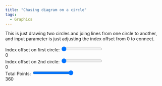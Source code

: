 ```yaml
---
title: "Chasing diagram on a circle"
tags:
  - Graphics
---
```


This is just drawing two circles and joing lines from one circle to another, and input parameter is just adjusting the index offset from 0 to connect.

<canvas id="circleCanvas" width="600" height="600"></canvas>
<div class="controls">
        <div class="control-container">
            <label for="aaaa">Index offset on first circle: </label>
            <input type="range" id="aaaa" name="aaaa" min="0" max="360" value="0">
            <div><span id="aaaaValue">0</span></div>
        </div>
        <div class="control-container">
            <label for="bbbb">Index offset on 2nd circle: </label>
            <input type="range" id="bbbb" name="bbbb" min="0" max="360" value="0">
            <div><span id="bbbbValue">0</span></div>
        </div>
        <div class="control-container">
            <label for="totalPoints">Total Points: </label>
            <input type="range" id="totalPoints" name="totalPoints" min="3" max="360" value="360">
            <div><span id="totalPointsValue">360</span></div>
        </div>
</div>

<script>
        const canvas = document.getElementById("circleCanvas");
        const ctx = canvas.getContext("2d");
        const centerX = canvas.width / 2;
        const centerY = canvas.height / 2;
        const radius = 250;

        // Get HTML elements for scrollbars and labels
        const aaaaSlider = document.getElementById('aaaa');
        const bbbbSlider = document.getElementById('bbbb');
        const totalPointsSlider = document.getElementById('totalPoints');
        const aaaaLabel = document.getElementById('aaaaValue');
        const bbbbLabel = document.getElementById('bbbbValue');
        const totalPointsLabel = document.getElementById('totalPointsValue');

        // Function to calculate the position of a point on the circumference
        function getPointOnCircle(angle, totalPoints) {
            const radian = (angle * Math.PI) / 180;
            const x = centerX + radius * Math.cos(radian);
            const y = centerY + radius * Math.sin(radian);
            return { x, y };
        }

        // Draw the circle
        function drawCircle() {
            ctx.clearRect(0, 0, canvas.width, canvas.height); // Clear the canvas
            ctx.beginPath();
            ctx.arc(centerX, centerY, radius, 0, 2 * Math.PI);
            ctx.stroke();
        }

        // Draw the lines based on the current slider values for all points
        function drawLinesForAllPoints() {
            const aaaaValue = parseInt(aaaaSlider.value);
            const bbbbValue = parseInt(bbbbSlider.value);
            const totalPoints = parseInt(totalPointsSlider.value);

            // Loop through all points based on totalPoints
            for (let i = 0; i < totalPoints; i++) {
                const pointAngle = (i * 360) / totalPoints; // Calculate angle for the ith point
                const point = getPointOnCircle(pointAngle, totalPoints); // Current point

                const pointAAAAIndex = (i + aaaaValue) % totalPoints;  // Index for point AAAA
                const pointAAAAAngle = (pointAAAAIndex * 360) / totalPoints;  // Angle for point AAAA
                const pointAAAA = getPointOnCircle(pointAAAAAngle, totalPoints);  // Point AAAA

                const pointBBBBIndex = (i + bbbbValue) % totalPoints;  // Index for point BBBB
                const pointBBBBAngle = (pointBBBBIndex * 360) / totalPoints;  // Angle for point BBBB
                const pointBBBB = getPointOnCircle(pointBBBBAngle, totalPoints);  // Point BBBB

                // Draw the first line from current point to point AAAA
                ctx.beginPath();
                ctx.moveTo(point.x, point.y);
                ctx.lineTo(pointAAAA.x, pointAAAA.y);
                ctx.strokeStyle = 'blue';
                ctx.stroke();

                // Draw the second line from point AAAA to point BBBB
                ctx.beginPath();
                ctx.moveTo(pointAAAA.x, pointAAAA.y);
                ctx.lineTo(pointBBBB.x, pointBBBB.y);
                ctx.strokeStyle = 'red';
                ctx.stroke();
            }
        }

        // Initial draw
        drawCircle();
        drawLinesForAllPoints();

        // Update the labels to show the current value of sliders
        function updateLabels() {
            aaaaLabel.textContent = aaaaSlider.value;
            bbbbLabel.textContent = bbbbSlider.value;
            totalPointsLabel.textContent = totalPointsSlider.value;
        }

        // Add event listeners for the scrollbars
        aaaaSlider.addEventListener('input', function () {
            updateLabels();
            drawCircle();
            drawLinesForAllPoints();
        });

        bbbbSlider.addEventListener('input', function () {
            updateLabels();
            drawCircle();
            drawLinesForAllPoints();
        });

        totalPointsSlider.addEventListener('input', function () {
            updateLabels();
            const totalPoints = parseInt(totalPointsSlider.value);
            aaaaSlider.max = totalPoints;
            bbbbSlider.max = totalPoints;
            drawCircle();
            drawLinesForAllPoints();
        });

</script>
